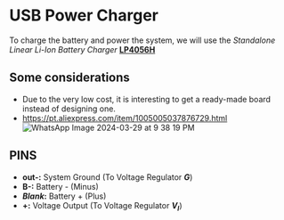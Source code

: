 # USB Power Charger
To charge the battery and power the system, we will use the _Standalone Linear Li-Ion Battery Charger_ **[LP4056H](https://pdf1.alldatasheet.com/datasheet-pdf/view/1244036/POWER/LP4056H.html)**

## Some considerations
- Due to the very low cost, it is interesting to get a ready-made board instead of designing one.
- https://pt.aliexpress.com/item/1005005037876729.html
![WhatsApp Image 2024-03-29 at 9 38 19 PM](https://github.com/Vininess/USB-Charger-to-2x-AA-batteries/assets/35041490/e1a75315-ccf7-4bc2-9f5b-087796a2d97b)

## PINS
- **out-:** System Ground (To Voltage Regulator **_G_**)
- **B-:** Battery - (Minus)
- **_Blank_:** Battery + (Plus)
- **+:** Voltage Output (To Voltage Regulator **_V<sub>I</sub>_**)
